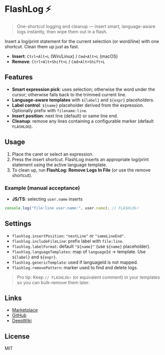 # FlashLog ⚡️

> One-shortcut logging and cleanup — insert smart, language-aware logs instantly, then wipe them out in a flash.

Insert a log/print statement for the current selection (or word/line) with one shortcut. Clean them up just as fast.

- **Insert**: `Ctrl+Alt+L` (Win/Linux) / `Cmd+Alt+L` (macOS)
- **Remove**: `Ctrl+Alt+Shift+L` / `Cmd+Alt+Shift+L`

## Features

- **Smart expression pick**: uses selection; otherwise the word under the cursor; otherwise falls back to the trimmed current line.
- **Language‑aware templates** with `${label}` and `${expr}` placeholders.
- **Label control**: `${name}` placeholder derived from the expression. Optionally prefix with `filename:line`.
- **Insert position**: next line (default) or same line end.
- **Cleanup**: remove any lines containing a configurable marker (default `FLASHLOG`).

## Usage

1. Place the caret or select an expression.
2. Press the insert shortcut. FlashLog inserts an appropriate log/print statement using the active language template.
3. To clean up, run **FlashLog: Remove Logs In File** (or use the remove shortcut).

### Example (manual acceptance)

- **JS/TS**: selecting `user.name` inserts

```js
console.log("file:line user.name:", user.name); // FLASHLOG⚡️
```

## Settings

- `flashlog.insertPosition`: `"nextLine"` or `"sameLineEnd"`.
- `flashlog.includeFileLine`: prefix label with `file:line`.
- `flashlog.labelFormat`: default `"${name}"` (use `${name}` placeholder).
- `flashlog.languageTemplates`: map of `languageId` -> template. Use `${label}` and `${expr}`.
- `flashlog.genericTemplate`: used if languageId is not mapped.
- `flashlog.removePattern`: marker used to find and delete logs.

> Pro tip: Keep `// FLASHLOG⚡️` (or equivalent comment) in your templates so you can bulk-remove them later.

## Links

- [Marketplace](https://marketplace.visualstudio.com/items?itemName=melmayan.flashlog)
- [GitHub](https://github.com/marek-e/flashlog)
- [DeepWiki](https://deepwiki.com/marek-e/flashlog)

## License

MIT
